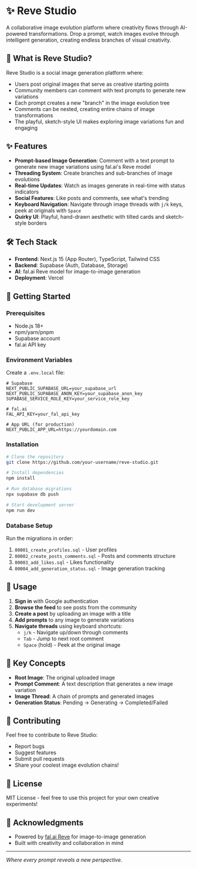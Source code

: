 # ✨ Reve Studio

A collaborative image evolution platform where creativity flows through AI-powered transformations. Drop a prompt, watch images evolve through intelligent generation, creating endless branches of visual creativity.

## 🎨 What is Reve Studio?

Reve Studio is a social image generation platform where:
- Users post original images that serve as creative starting points
- Community members can comment with text prompts to generate new variations
- Each prompt creates a new "branch" in the image evolution tree
- Comments can be nested, creating entire chains of image transformations
- The playful, sketch-style UI makes exploring image variations fun and engaging

## ✨ Features

- **Prompt-based Image Generation**: Comment with a text prompt to generate new image variations using fal.ai's Reve model
- **Threading System**: Create branches and sub-branches of image evolutions
- **Real-time Updates**: Watch as images generate in real-time with status indicators
- **Social Features**: Like posts and comments, see what's trending
- **Keyboard Navigation**: Navigate through image threads with `j/k` keys, peek at originals with `Space`
- **Quirky UI**: Playful, hand-drawn aesthetic with tilted cards and sketch-style borders

## 🛠️ Tech Stack

- **Frontend**: Next.js 15 (App Router), TypeScript, Tailwind CSS
- **Backend**: Supabase (Auth, Database, Storage)
- **AI**: fal.ai Reve model for image-to-image generation
- **Deployment**: Vercel

## 🚀 Getting Started

### Prerequisites

- Node.js 18+
- npm/yarn/pnpm
- Supabase account
- fal.ai API key

### Environment Variables

Create a `.env.local` file:

```env
# Supabase
NEXT_PUBLIC_SUPABASE_URL=your_supabase_url
NEXT_PUBLIC_SUPABASE_ANON_KEY=your_supabase_anon_key
SUPABASE_SERVICE_ROLE_KEY=your_service_role_key

# fal.ai
FAL_API_KEY=your_fal_api_key

# App URL (for production)
NEXT_PUBLIC_APP_URL=https://yourdomain.com
```

### Installation

```bash
# Clone the repository
git clone https://github.com/your-username/reve-studio.git

# Install dependencies
npm install

# Run database migrations
npx supabase db push

# Start development server
npm run dev
```

### Database Setup

Run the migrations in order:
1. `00001_create_profiles.sql` - User profiles
2. `00002_create_posts_comments.sql` - Posts and comments structure
3. `00003_add_likes.sql` - Likes functionality
4. `00004_add_generation_status.sql` - Image generation tracking

## 📖 Usage

1. **Sign in** with Google authentication
2. **Browse the feed** to see posts from the community
3. **Create a post** by uploading an image with a title
4. **Add prompts** to any image to generate variations
5. **Navigate threads** using keyboard shortcuts:
   - `j/k` - Navigate up/down through comments
   - `Tab` - Jump to next root comment
   - `Space` (hold) - Peek at the original image

## 🎯 Key Concepts

- **Root Image**: The original uploaded image
- **Prompt Comment**: A text description that generates a new image variation
- **Image Thread**: A chain of prompts and generated images
- **Generation Status**: Pending → Generating → Completed/Failed

## 🤝 Contributing

Feel free to contribute to Reve Studio:
- Report bugs
- Suggest features
- Submit pull requests
- Share your coolest image evolution chains!

## 📝 License

MIT License - feel free to use this project for your own creative experiments!

## 🙏 Acknowledgments

- Powered by [fal.ai Reve](https://fal.ai/models/fal-ai/reve/edit) for image-to-image generation
- Built with creativity and collaboration in mind

---

*Where every prompt reveals a new perspective.*